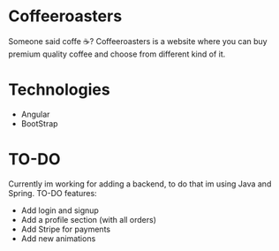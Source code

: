 # Coffeeroasters

Someone said coffe ☕? Coffeeroasters is a website where you can buy premium quality coffee and choose from different kind of it.

# Technologies
<ul>
  <li>Angular</li>
  <li>BootStrap</li>
</ul>

# TO-DO
Currently im working for adding a backend, to do that im using Java and Spring.
TO-DO features:
<ul>
  <li>Add login and signup</li>
  <li>Add a profile section (with all orders)
  <li>Add Stripe for payments</li> 
  <li>Add new animations</li>
</ul>
